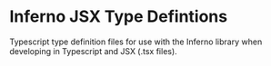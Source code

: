 # Inferno JSX Type Defintions
Typescript type definition files for use with the Inferno library when developing in Typescript and JSX (.tsx files).

